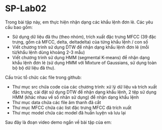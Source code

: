 # SP-Lab02
Trong bài tập này, em thực hiện nhận dạng các khẩu lệnh đơn lẻ.
Các yêu cầu bao gồm: 
- Sử dụng dữ liệu đã thu (theo nhóm), trích xuất đặc trưng MFCC (39 đặc trưng, gồm cả MFCC, delta, deltadelta) của từng khẩu lệnh / con số
- Viết chương trình sử dụng DTW để nhận dạng khẩu lệnh đơn lẻ (mỗi từ/khẩu lệnh dùng khoảng 2-3 mẫu)
- Viết chương trình sử dụng HMM (segmental K-means) để nhận dạng khẩu lệnh đơn lẻ (sử dụng HMM với Mixture of Gaussians, sử dụng toàn bộ bộ dữ liệu đã thu).

Cấu trúc tổ chức các file trong github:
- Thư mục src chứa code của các chương trình: xử lý dữ liệu và trích xuất đặc trưng, cài đặt sử dụng DTW để nhận dạng khẩu lệnh, 2 tệp sử dụng HMM (khác nhau về số nhãn sử dụng) để nhận dạng khẩu lệnh
- Thư mục data chứa các file âm thanh đã cắt
- Thư mục MFCC chứa các list đặc trưng MFCC đã trích xuất
- Thư mục model chứa các model đã huấn luyện và lưu lại

Sau đây là đoạn video demo ngắn về bài tập của em:
